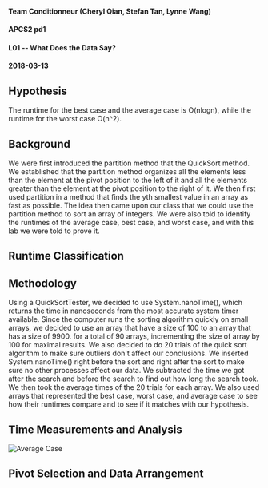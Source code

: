 #### Team Conditionneur (Cheryl Qian, Stefan Tan, Lynne Wang)
#### APCS2 pd1
#### L01 -- What Does the Data Say?
#### 2018-03-13

## Hypothesis
The runtime for the best case and the average case is O(nlogn), while the runtime for the worst case O(n^2).

## Background
We were first introduced the partition method that the QuickSort method. We established that the partition method organizes all the elements less than the element at the pivot position to the left of it and all the elements greater than the element at the pivot position to the right of it. We then first used partition in a method that finds the yth smallest value in an array as fast as possible. The idea then came upon our class that we could use the partition method to sort an array of integers. We were also told to identify the runtimes of the average case, best case, and worst case, and with this lab we were told to prove it.

## Runtime Classification

## Methodology
Using a QuickSortTester, we decided to use System.nanoTime(), which returns the time in nanoseconds from the most accurate system timer available. Since the computer runs the sorting algorithm quickly on small arrays, we decided to use an array that have a size of 100 to an array that has a size of 9900. for a total of 90 arrays, incrementing the size of array by 100 for maximal results. We also decided to do 20 trials of the quick sort algorithm to make sure outliers don't affect our conclusions. We inserted System.nanoTime() right before the sort and right after the sort to make sure no other processes affect our data. We subtracted the time we got after the search and before the search to find out how long the search took. We then took the average times of the 20 trials for each array. We also used arrays that represented the best case, worst case, and average case to see how their runtimes compare and to see if it matches with our hypothesis.  

## Time Measurements and Analysis
  ![Average Case](Conditionneur/graph.JPG)

## Pivot Selection and Data Arrangement
